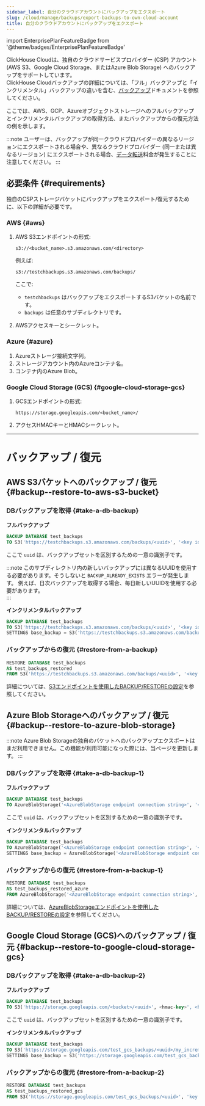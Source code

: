 ```yaml
---
sidebar_label: 自分のクラウドアカウントにバックアップをエクスポート
slug: /cloud/manage/backups/export-backups-to-own-cloud-account
title: 自分のクラウドアカウントにバックアップをエクスポート
---
```


import EnterprisePlanFeatureBadge from '@theme/badges/EnterprisePlanFeatureBadge'

<EnterprisePlanFeatureBadge/>

ClickHouse Cloudは、独自のクラウドサービスプロバイダー (CSP) アカウント (AWS S3、Google Cloud Storage、またはAzure Blob Storage) へのバックアップをサポートしています。  
ClickHouse Cloudバックアップの詳細については、「フル」バックアップと「インクリメンタル」バックアップの違いを含む、[バックアップ](overview.md)ドキュメントを参照してください。

ここでは、AWS、GCP、Azureオブジェクトストレージへのフルバックアップとインクリメンタルバックアップの取得方法、またバックアップからの復元方法の例を示します。

:::note
ユーザーは、バックアップが同一クラウドプロバイダーの異なるリージョンにエクスポートされる場合や、異なるクラウドプロバイダー (同一または異なるリージョン) にエクスポートされる場合、[データ転送](../network-data-transfer.mdx)料金が発生することに注意してください。
:::

## 必要条件 {#requirements}

独自のCSPストレージバケットにバックアップをエクスポート/復元するために、以下の詳細が必要です。

### AWS {#aws}

1. AWS S3エンドポイントの形式:

    ```text
    s3://<bucket_name>.s3.amazonaws.com/<directory>
    ```

    例えば: 
    ```text
    s3://testchbackups.s3.amazonaws.com/backups/
    ```
    ここで:
   - `testchbackups` はバックアップをエクスポートするS3バケットの名前です。
   - `backups` は任意のサブディレクトリです。

2. AWSアクセスキーとシークレット。

### Azure {#azure}

1. Azureストレージ接続文字列。
2. ストレージアカウント内のAzureコンテナ名。
3. コンテナ内のAzure Blob。

### Google Cloud Storage (GCS) {#google-cloud-storage-gcs}

1. GCSエンドポイントの形式:

    ```text
    https://storage.googleapis.com/<bucket_name>/
    ```
2. アクセスHMACキーとHMACシークレット。

<hr/>

# バックアップ / 復元

## AWS S3バケットへのバックアップ / 復元 {#backup--restore-to-aws-s3-bucket}

### DBバックアップを取得 {#take-a-db-backup}

**フルバックアップ**

```sql
BACKUP DATABASE test_backups 
TO S3('https://testchbackups.s3.amazonaws.com/backups/<uuid>', '<key id>', '<key secret>')
```

ここで `uuid` は、バックアップセットを区別するための一意の識別子です。

:::note
このサブディレクトリ内の新しいバックアップには異なるUUIDを使用する必要があります。そうしないと `BACKUP_ALREADY_EXISTS` エラーが発生します。
例えば、日次バックアップを取得する場合、毎日新しいUUIDを使用する必要があります。  
:::

**インクリメンタルバックアップ**

```sql
BACKUP DATABASE test_backups 
TO S3('https://testchbackups.s3.amazonaws.com/backups/<uuid>', '<key id>', '<key secret>') 
SETTINGS base_backup = S3('https://testchbackups.s3.amazonaws.com/backups/<base-backup-uuid>', '<key id>', '<key secret>')
```

### バックアップからの復元 {#restore-from-a-backup}

```sql
RESTORE DATABASE test_backups 
AS test_backups_restored 
FROM S3('https://testchbackups.s3.amazonaws.com/backups/<uuid>', '<key id>', '<key secret>')
```

詳細については、[S3エンドポイントを使用したBACKUP/RESTOREの設定](/operations/backup#configuring-backuprestore-to-use-an-s3-endpoint)を参照してください。

## Azure Blob Storageへのバックアップ / 復元 {#backup--restore-to-azure-blob-storage}

:::note
Azure Blob Storageの独自のバケットへのバックアップエクスポートはまだ利用できません。この機能が利用可能になった際には、当ページを更新します。
:::

### DBバックアップを取得 {#take-a-db-backup-1}

**フルバックアップ**

```sql
BACKUP DATABASE test_backups 
TO AzureBlobStorage('<AzureBlobStorage endpoint connection string>', '<container>', '<blob>/<uuid>');
```

ここで `uuid` は、バックアップセットを区別するための一意の識別子です。

**インクリメンタルバックアップ**

```sql
BACKUP DATABASE test_backups 
TO AzureBlobStorage('<AzureBlobStorage endpoint connection string>', '<container>', '<blob>/<uuid>/my_incremental') 
SETTINGS base_backup = AzureBlobStorage('<AzureBlobStorage endpoint connection string>', '<container>', '<blob>/<uuid>')
```

### バックアップからの復元 {#restore-from-a-backup-1}

```sql
RESTORE DATABASE test_backups 
AS test_backups_restored_azure 
FROM AzureBlobStorage('<AzureBlobStorage endpoint connection string>', '<container>', '<blob>/<uuid>')
```

詳細については、[AzureBlobStorageエンドポイントを使用したBACKUP/RESTOREの設定](/operations/backup#configuring-backuprestore-to-use-an-azureblobstorage-endpoint)を参照してください。

## Google Cloud Storage (GCS)へのバックアップ / 復元 {#backup--restore-to-google-cloud-storage-gcs}

### DBバックアップを取得 {#take-a-db-backup-2}

**フルバックアップ**

```sql
BACKUP DATABASE test_backups 
TO S3('https://storage.googleapis.com/<bucket>/<uuid>', <hmac-key>', <hmac-secret>)
```

ここで `uuid` は、バックアップセットを区別するための一意の識別子です。

**インクリメンタルバックアップ**

```sql
BACKUP DATABASE test_backups 
TO S3('https://storage.googleapis.com/test_gcs_backups/<uuid>/my_incremental', 'key', 'secret')
SETTINGS base_backup = S3('https://storage.googleapis.com/test_gcs_backups/<uuid>', 'key', 'secret')
```

### バックアップからの復元 {#restore-from-a-backup-2}

```sql
RESTORE DATABASE test_backups 
AS test_backups_restored_gcs 
FROM S3('https://storage.googleapis.com/test_gcs_backups/<uuid>', 'key', 'secret')
```
